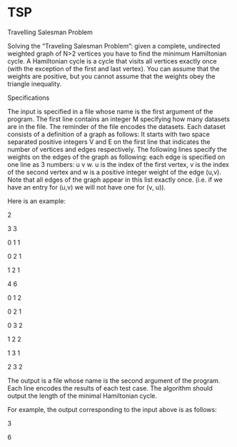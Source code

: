 # TSP
Travelling Salesman Problem 


Solving the “Traveling Salesman Problem”: given a complete, undirected
weighted graph of N>2 vertices you have to find the minimum Hamiltonian cycle. A Hamiltonian cycle is a cycle
that visits all vertices exactly once (with the exception of the first and last vertex). You can assume that the
weights are positive, but you cannot assume that the weights obey the triangle inequality.

Specifications

The input is specified in a file whose name is the first argument of the program. The first line contains an integer
M specifying how many datasets are in the file. The reminder of the file encodes the datasets. Each dataset
consists of a definition of a graph as follows: It starts with two space separated positive integers V and E on the
first line that indicates the number of vertices and edges respectively. The following lines specify the weights on
the edges of the graph as following: each edge is specified on one line as 3 numbers: u v w. u is the index of the
first vertex, v is the index of the second vertex and w is a positive integer weight of the edge (u,v). Note that all
edges of the graph appear in this list exactly once. (i.e. if we have an entry for (u,v) we will not have one for (v,
u)).

Here is an example:

2

3 3

0 1 1

0 2 1

1 2 1

4 6

0 1 2

0 2 1

0 3 2

1 2 2

1 3 1

2 3 2

The output is a file whose name is the second argument of the program. Each line encodes the results of each
test case. The algorithm should output the length of the minimal Hamiltonian cycle.

For example, the output corresponding to the input above is as follows:

3

6
